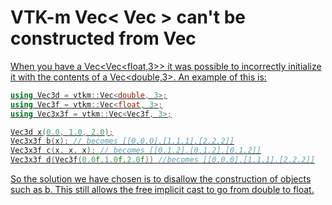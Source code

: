 # VTK-m Vec< Vec<T> > can't be constructed from Vec<U>

 
When you have a Vec<Vec<float,3>> it was possible to incorrectly initialize
it with the contents of a Vec<double,3>. An example of this is:
```cpp
using Vec3d = vtkm::Vec<double, 3>;
using Vec3f = vtkm::Vec<float, 3>;
using Vec3x3f = vtkm::Vec<Vec3f, 3>;

Vec3d x(0.0, 1.0, 2.0);
Vec3x3f b(x); // becomes [[0,0,0],[1,1,1],[2,2,2]]
Vec3x3f c(x, x, x); // becomes [[0,1,2],[0,1,2],[0,1,2]]
Vec3x3f d(Vec3f(0.0f,1.0f,2.0f)) //becomes [[0,0,0],[1,1,1],[2,2,2]]
```

So the solution we have chosen is to disallow the construction of objects such
as b. This still allows the free implicit cast to go from double to float.
